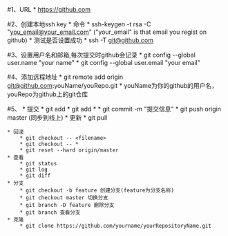 #1、URL
	* https://github.com

#2、创建本地ssh key
	* 命令
		* ssh-keygen -t rsa -C "you_email@your_email.com" ("your_email" is that email you regist on github)
	* 测试是否设置成功
		* ssh -T git@github.com
	
#3、设置用户名和邮箱,每次提交时github会记录
	* git config --global user.name "your name"
	* git config --global user.email "your email"

#4、添加远程地址
	* git remote add origin git@github.com:youName/youRepo.git
	* youName为你的github的用户名，youRepo为github上的git仓库

#5、
	* 提交
		* git add <filename>
		* git add * 
		* git commit -m "提交信息"
		* git push origin master (同步到线上)
	* 更新
		* git pull

	* 回滚
		* git checkout -- <filename>
		* git checkout -- * 
		* git reset --hard origin/master
	* 查看
		* git status
		* git log
		* git diff
	* 分支
		* git checkout -b feature 创建分支(feature为分支名称)
		* git checkout master 切换分支
		* git branch -D feature 删除分支
		* git branch 查看分支
	* 克隆
		* git clone https://github.com/yourname/yourRepositoryName.git
